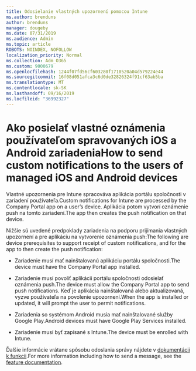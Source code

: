```yaml
---
title: Odosielanie vlastných upozornení pomocou Intune
ms.author: brenduns
author: brenduns
manager: dougeby
ms.date: 07/31/2019
ms.audience: Admin
ms.topic: article
ROBOTS: NOINDEX, NOFOLLOW
localization_priority: Normal
ms.collection: Adm_O365
ms.custom: 9000679
ms.openlocfilehash: 1244f07fd56cf603280f1710520a04d579224e44
ms.sourcegitcommit: 16f08d051afca3c6d0de32826324f91cf63ab5ba
ms.translationtype: MT
ms.contentlocale: sk-SK
ms.lasthandoff: 09/16/2019
ms.locfileid: "36992327"
---
```

# <a name="how-to-send-custom-notifications-to-the-users-of-managed-ios-and-android-devices"></a><span data-ttu-id="2b8c1-102">Ako posielať vlastné oznámenia používateľom spravovaných iOS a Android zariadenia</span><span class="sxs-lookup"><span data-stu-id="2b8c1-102">How to send custom notifications to the users of managed iOS and Android devices</span></span>

<span data-ttu-id="2b8c1-103">Vlastné upozornenia pre Intune spracováva aplikácia portálu spoločnosti v zariadení používateľa.</span><span class="sxs-lookup"><span data-stu-id="2b8c1-103">Custom notifications for Intune are processed by the Company Portal app on a user’s device.</span></span> <span data-ttu-id="2b8c1-104">Aplikácia potom vytvorí oznámenie push na tomto zariadení.</span><span class="sxs-lookup"><span data-stu-id="2b8c1-104">The app then creates the push notification on that device.</span></span>

<span data-ttu-id="2b8c1-105">Nižšie sú uvedené predpoklady zariadenia na podporu prijímania vlastných upozornení a pre aplikáciu na vytvorenie oznámenia push:</span><span class="sxs-lookup"><span data-stu-id="2b8c1-105">The following are device prerequisites to support receipt of custom notifications, and for the app to then create the push notification:</span></span>

- <span data-ttu-id="2b8c1-106">Zariadenie musí mať nainštalovanú aplikáciu portálu spoločnosti.</span><span class="sxs-lookup"><span data-stu-id="2b8c1-106">The device must have the Company Portal app installed.</span></span>  

- <span data-ttu-id="2b8c1-107">Zariadenie musí povoliť aplikácii portálu spoločnosti odosielať oznámenia push.</span><span class="sxs-lookup"><span data-stu-id="2b8c1-107">The device must allow the Company Portal app to send push notifications.</span></span> <span data-ttu-id="2b8c1-108">Keď je aplikácia nainštalovaná alebo aktualizovaná, vyzve používateľa na povolenie upozornení.</span><span class="sxs-lookup"><span data-stu-id="2b8c1-108">When the app is installed or updated, it will prompt the user to permit notifications.</span></span>

- <span data-ttu-id="2b8c1-109">Zariadenia so systémom Android musia mať nainštalované služby Google Play.</span><span class="sxs-lookup"><span data-stu-id="2b8c1-109">Android devices must have Google Play Services installed.</span></span>

- <span data-ttu-id="2b8c1-110">Zariadenie musí byť zapísané s Intune.</span><span class="sxs-lookup"><span data-stu-id="2b8c1-110">The device must be enrolled with Intune.</span></span>

<span data-ttu-id="2b8c1-111">Ďalšie informácie vrátane spôsobu odoslania správy nájdete v [dokumentácii k funkcii](https://docs.microsoft.com/intune/custom-notifications).</span><span class="sxs-lookup"><span data-stu-id="2b8c1-111">For more information including how to send a message, see the [feature documentation](https://docs.microsoft.com/intune/custom-notifications).</span></span>
